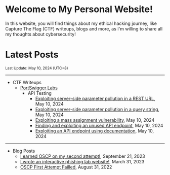 # Welcome to My Personal Website!

In this website, you will find things about my ethical hacking journey, like Capture The Flag (CTF) writeups, blogs and more, as I'm willing to share all my thoughts about cybersecurity!

# Latest Posts

<span class="page_information"><small>Last Update: May 10, 2024 (UTC+8)</small></span>

* * *
- CTF Writeups
    - [PortSwigger Labs](https://siunam321.github.io/ctf/#portswigger-labs)
        - API Testing
            - [Exploiting server-side parameter pollution in a REST URL](https://siunam321.github.io/ctf/portswigger-labs/api-testing/api-5), May 10, 2024
            - [Exploiting server-side parameter pollution in a query string](https://siunam321.github.io/ctf/portswigger-labs/api-testing/api-4), May 10, 2024
            - [Exploiting a mass assignment vulnerability](https://siunam321.github.io/ctf/portswigger-labs/api-testing/api-3), May 10, 2024
            - [Finding and exploiting an unused API endpoint](https://siunam321.github.io/ctf/portswigger-labs/api-testing/api-2), May 10, 2024
            - [Exploiting an API endpoint using documentation](https://siunam321.github.io/ctf/portswigger-labs/api-testing/api-1), May 10, 2024

* * *
- Blog Posts
    - [I earned OSCP on my second attempt!](https://siunam321.github.io/blog/2023-09-21-I-earned-OSCP-on-my-second-attempt), September 21, 2023
    - [I wrote an interactive phishing lab website!](https://siunam321.github.io/blog/2023-03-31-I-wrote-an-interactive-phishing-lab-website), March 31, 2023
    - [OSCP First Attempt Failled](https://siunam321.github.io/blog/2022-08-31-OSCP-First-Attempt-Failled), August 31, 2022